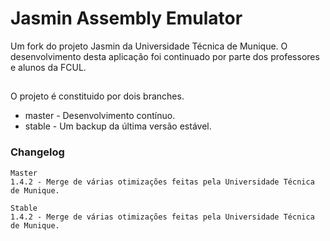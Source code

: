 # Jasmin Assembly Emulator
Um fork do projeto Jasmin da Universidade Técnica de Munique. O desenvolvimento desta aplicação foi continuado por parte dos professores e alunos da FCUL.
##
O projeto é constituido por dois branches.
* master - Desenvolvimento contínuo.
* stable - Um backup da última versão estável.

### Changelog
```
Master
1.4.2 - Merge de várias otimizações feitas pela Universidade Técnica de Munique.
```

```
Stable
1.4.2 - Merge de várias otimizações feitas pela Universidade Técnica de Munique. 
```

